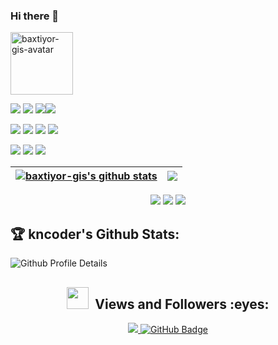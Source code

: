 ### Hi there 👋

<img src="https://avatars.githubusercontent.com/u/57716394?v=4" height="100" alt="baxtiyor-gis-avatar">




<img src="https://img.shields.io/badge/python-3670A0?style=for-the-badge&logo=python&logoColor=ffdd54">  <img src="https://img.shields.io/badge/javascript-%23323330.svg?style=for-the-badge&logo=javascript&logoColor=%23F7DF1E"> <img src="https://img.shields.io/badge/postgresql-fff?style=for-the-badge&logo=postgresql&logoColor=4169E1"><img src="https://img.shields.io/badge/django-%23092E20.svg?style=for-the-badge&logo=django&logoColor=white">


<img src="https://img.shields.io/badge/leaflet-fff?style=for-the-badge&logo=leaflet&logoColor=199900"> <img src="https://img.shields.io/badge/openstreetmap-fff?style=for-the-badge&logo=openstreetmap&logoColor=7EBC6F"> <img src="https://img.shields.io/badge/googlemaps-fff?style=for-the-badge&logo=googlemaps&logoColor=4285F4"> <img src="https://img.shields.io/badge/mapbox-fff.svg?style=for-the-badge&logo=mapbox&logoColor=000000">

<img src="https://img.shields.io/badge/qgis-%23092E20.svg?style=for-the-badge&logo=qgis&logoColor=wihte"> <img src="https://img.shields.io/badge/arcgis-ffff?style=for-the-badge&logo=arcgis&logoColor=wihte"> <img src="https://img.shields.io/badge/osgeo-fff?style=for-the-badge&logo=osgeo&logoColor=5CAE58">





| <a href="https://github.com/baxtiyor-gis/baxtiyor-gis"> <img align="center" src="https://github-readme-stats.vercel.app/api?username=baxtiyor-gis&show_icons=true&include_all_commits=false&theme=buefy&hide_border=true" alt="baxtiyor-gis's github stats" /></a> | <a href="https://github.com/baxtiyor-gis/baxtiyor-gis"><img align="center" src="https://github-readme-stats.vercel.app/api/top-langs/?username=baxtiyor-gis&theme=buefy&hide_border=true" /></a> |
| ------------- | ------------- |




<div align="center"> 
  <a href="" target="_blank"><img src="https://img.shields.io/badge/YouTube-FF0000?style=for-the-badge&logo=youtube&logoColor=white" target="_blank"></a>
  <a href="" target="_blank"><img src="https://img.shields.io/badge/-TELEGRAM-%230077B5?style=for-the-badge&logo=telegram&logoColor=white"></a>
  <a href = ">
  <a href="" target="_blank"><img src="https://img.shields.io/badge/-LinkedIn-%230077B5?style=for-the-badge&logo=linkedin&logoColor=white" target="_blank"></a> 


</div>



## :trophy: kncoder's Github Stats:

![Github Profile Details](https://github-profile-summary-cards.vercel.app/api/cards/profile-details?username=baxtiyor-gis&theme=github_dark) 




<h2 align="center"> <img src="https://media.giphy.com/media/iY8CRBdQXODJSCERIr/giphy.gif" width="35px">&nbsp; Views and Followers :eyes:</h2>

<p align="center">
    
<a href="https://github.com/baxtiyor-gis/github-profile-views-counter">
    <img src="https://komarev.com/ghpvc/?username=baxtiyor-gis">
</a>
    <a href="https://github.com/baxtiyor-gis?tab=followers">
        <img src="https://img.shields.io/github/followers/baxtiyor-gis?label=Followers&style=social" alt="GitHub Badge">
    </a>
</p>


